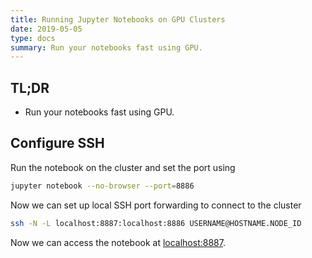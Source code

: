 ```yaml
---
title: Running Jupyter Notebooks on GPU Clusters
date: 2019-05-05
type: docs
summary: Run your notebooks fast using GPU.
---
```

## TL;DR
- Run your notebooks fast using GPU.

## Configure SSH
Run the notebook on the cluster and set the port using 
```sh
jupyter notebook --no-browser --port=8886
```
Now we can set up local SSH port forwarding to connect to the cluster
```sh
ssh -N -L localhost:8887:localhost:8886 USERNAME@HOSTNAME.NODE_ID
```
Now we can access the notebook at [localhost:8887](localhost:8887).
